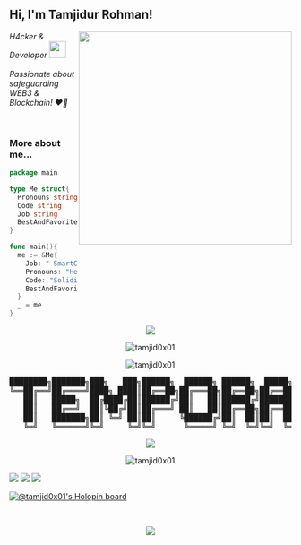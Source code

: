 <h2> Hi, I'm Tamjidur Rohman!</h2>
<img align='right' src="https://github-readme-stats-sigma-five.vercel.app/api?username=tamjid0x01&show_icons=true&theme=radical" width="380">
<p><em>  H4cker & Developer  <img src="https://media.giphy.com/media/WUlplcMpOCEmTGBtBW/giphy.gif" width="30"><br><br>
Passionate about safeguarding WEB3 & Blockchain! ❤️🔐 
    </em></p>

<br>


### More about me...
```go
package main

type Me struct{
  Pronouns string
  Code string
  Job string
  BestAndFavoriteSkill string
}

func main(){
  me := &Me{
    Job: " SmartContracts Security Research & Audit",
    Pronouns: "He/Him",
    Code: "Solidity, Go and Python and Everythings",
    BestAndFavoriteSkill: "Smart contract Security, WEB3 & Blockchain :D"
  }
  _ = me
}
```

<p align="center">
  <a href="https://github.com/fairyland0926"><img src="https://readme-typing-svg.herokuapp.com/?lines=H4cker%20%26%20Developer;%20Smart%20Contract%20Security%20Auditor;Always%20learning%20new%20tech&font=Input&center=true&width=750&height=120&color=4cdd0b&vCenter=true&size=40%15"></a>
</p>
   
   <p align="center">

 <img src="https://github-profile-trophy.vercel.app/?username=tamjid0x01&theme=matrix&row=1" alt="tamjid0x01" />
</p>

   <p align="center">
 <img src="https://komarev.com/ghpvc/?username=tamjid0x01&label=Views&color=lightgrey&style=flat-square" alt="tamjid0x01" /> 
 </p>
 <pre align="center" role="img" aria-label="ASCII Temporal">
████████╗███████╗███╗   ███╗██████╗  ██████╗ ██████╗  █████╗ ██╗     
╚══██╔══╝██╔════╝████╗ ████║██╔══██╗██╔═══██╗██╔══██╗██╔══██╗██║     
   ██║   █████╗  ██╔████╔██║██████╔╝██║   ██║██████╔╝███████║██║     
   ██║   ██╔══╝  ██║╚██╔╝██║██╔═══╝ ██║   ██║██╔══██╗██╔══██║██║     
   ██║   ███████╗██║ ╚═╝ ██║██║     ╚██████╔╝██║  ██║██║  ██║███████╗
   ╚═╝   ╚══════╝╚═╝     ╚═╝╚═╝      ╚═════╝ ╚═╝  ╚═╝╚═╝  ╚═╝╚══════╝
</pre>
 <p align="center">

<a href="https://github.com/anuraghazra/github-readme-stats">
  <img align="center" src="https://github-readme-stats.vercel.app/api/top-langs/?username=tamjid0x01&layout=compact&langs_count=8&theme=omni&hide_border=true" />
</a>
  </p>
 <p align="center">
<img align="center" src="https://github-readme-streak-stats.herokuapp.com/?user=tamjid0x01&theme=omni&hide_border=true" alt="tamjid0x01" />

   </p>
   
[![](https://img.shields.io/twitter/follow/tamjid0x01?color=gray&logo=twitter&label=%40tamjid0x01&style=flat)](https://twitter.com/tamjid0x01)
[![](https://img.shields.io/github/followers/tamjid0x01?color=gray&label=%40tamjid0x01&logo=GitHub)](https://github.com/tamjid0x01)
[![](https://img.shields.io/github/stars/tamjid0x01?color=gray&logo=GitHub)](https://github.com/tamjid0x01)


   
[![@tamjid0x01's Holopin board](https://holopin.io/api/user/board?user=tamjid0x01)](https://holopin.io/@tamjid0x01)

<br>

<p align="center">
<img src="https://github.com/user-attachments/assets/9ec3fed0-45ff-4cb3-988c-f8cd66e85082">
</p>


<br>

